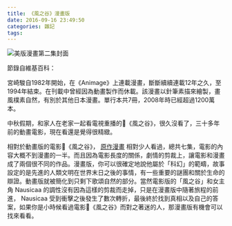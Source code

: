 ```yaml
---
title: 《風之谷》漫畫版
date: 2016-09-16 23:49:50
categories: 雜記
tags:
---
```


![美版漫畫第二集封面](https://c4.staticflickr.com/9/8374/29116857963_dfc68955b4.jpg)

節錄自維基百科：

宮崎駿自1982年開始，在《Animage》上連載漫畫，斷斷續續連載12年之久，至1994年結束。在刊載中曾經因為動畫製作而休載。該漫畫以針筆素描來繪製，畫風樸素自然，有別於其他日本漫畫。單行本共7冊，2008年時已經超過1200萬本。

中秋假期，和家人在老家一起看電視重播的《風之谷》，很久沒看了，三十多年前的動畫電影，現在看還是覺得很精緻。

相對於動畫版的電影《風之谷》， [原作漫畫](http://www.books.com.tw/products/0010100851) 相對少人看過，總共七集，電影的內容大概不到漫畫的一半。而且因為電影長度的關係，劇情的剪裁上，讓電影和漫畫成了兩個很不同的作品。漫畫版，你可以很確定地說他屬於「科幻」的範疇，故事設定的是先進的人類文明在世界末日之後的事情，有一些重要的謎團和關於生命的辯證。動畫版就被簡化到只剩下歌頌自然的部分。當然電影版的「風之谷」和女主角 Nausicaa 的調性沒有因為這樣的剪裁而走掉，只是在漫畫版中隨著旅程的前進， Nausicaa 受到衝擊之後發生了數次轉折，最後終於找到真相以及自己的答案，如果你是小時候看過電影《風之谷》而對之著迷的人，那漫畫版有機會可以找來看看。
